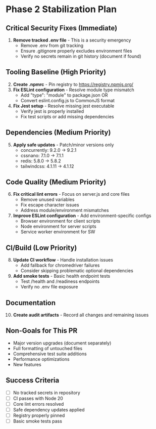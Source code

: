 # Phase 2 Stabilization Plan

## Critical Security Fixes (Immediate)
1. **Remove tracked .env file** - This is a security emergency
   - Remove .env from git tracking
   - Ensure .gitignore properly excludes environment files
   - Verify no secrets remain in git history (document if found)

## Tooling Baseline (High Priority)
2. **Create .npmrc** - Pin registry to https://registry.npmjs.org/
3. **Fix ESLint configuration** - Resolve module type mismatch
   - Add "type": "module" to package.json OR
   - Convert eslint.config.js to CommonJS format
4. **Fix Jest setup** - Resolve missing jest executable
   - Verify jest is properly installed
   - Fix test scripts or add missing dependencies

## Dependencies (Medium Priority)  
5. **Apply safe updates** - Patch/minor versions only
   - concurrently: 9.2.0 → 9.2.1
   - cssnano: 7.1.0 → 7.1.1  
   - redis: 5.8.0 → 5.8.2
   - tailwindcss: 4.1.11 → 4.1.12

## Code Quality (Medium Priority)
6. **Fix critical lint errors** - Focus on server.js and core files
   - Remove unused variables
   - Fix escape character issues
   - Address module/environment mismatches
7. **Improve ESLint configuration** - Add environment-specific configs
   - Browser environment for client scripts
   - Node environment for server scripts
   - Service worker environment for SW

## CI/Build (Low Priority)
8. **Update CI workflow** - Handle installation issues
   - Add fallback for chromedriver failures
   - Consider skipping problematic optional dependencies
9. **Add smoke tests** - Basic health endpoint tests
   - Test /health and /readiness endpoints
   - Verify no .env file exposure

## Documentation
10. **Create audit artifacts** - Record all changes and remaining issues

## Non-Goals for This PR
- Major version upgrades (document separately)
- Full formatting of untouched files
- Comprehensive test suite additions
- Performance optimizations
- New features

## Success Criteria
- [ ] No tracked secrets in repository
- [ ] CI passes with Node 20
- [ ] Core lint errors resolved
- [ ] Safe dependency updates applied
- [ ] Registry properly pinned
- [ ] Basic smoke tests pass
